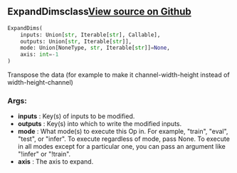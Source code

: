## ExpandDims<span class="tag">class</span><a class="sourcelink" href=https://github.com/fastestimator/fastestimator/blob/r1.0/fastestimator/op/numpyop/univariate/expand_dims.py/#L22-L43>View source on Github</a>
```python
ExpandDims(
	inputs: Union[str, Iterable[str], Callable],
	outputs: Union[str, Iterable[str]],
	mode: Union[NoneType, str, Iterable[str]]=None,
	axis: int=-1
)
```
Transpose the data (for example to make it channel-width-height instead of width-height-channel)


<h3>Args:</h3>

* **inputs** :  Key(s) of inputs to be modified.
* **outputs** :  Key(s) into which to write the modified inputs.
* **mode** :  What mode(s) to execute this Op in. For example, "train", "eval", "test", or "infer". To execute        regardless of mode, pass None. To execute in all modes except for a particular one, you can pass an argument        like "!infer" or "!train".
* **axis** :  The axis to expand.



